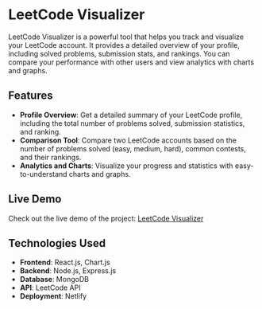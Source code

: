 # LeetCode Visualizer

LeetCode Visualizer is a powerful tool that helps you track and visualize your LeetCode account. It provides a detailed overview of your profile, including solved problems, submission stats, and rankings. You can compare your performance with other users and view analytics with charts and graphs.

## Features

- **Profile Overview**: Get a detailed summary of your LeetCode profile, including the total number of problems solved, submission statistics, and ranking.
- **Comparison Tool**: Compare two LeetCode accounts based on the number of problems solved (easy, medium, hard), common contests, and their rankings.
- **Analytics and Charts**: Visualize your progress and statistics with easy-to-understand charts and graphs.

## Live Demo

Check out the live demo of the project: [LeetCode Visualizer](https://lc-insight.netlify.app/)

## Technologies Used

- **Frontend**: React.js, Chart.js
- **Backend**: Node.js, Express.js
- **Database**: MongoDB
- **API**: LeetCode API
- **Deployment**: Netlify
